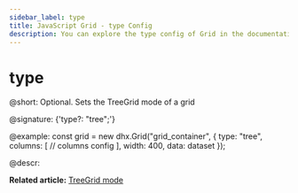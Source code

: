 ```yaml
---
sidebar_label: type
title: JavaScript Grid - type Config 
description: You can explore the type config of Grid in the documentation of the DHTMLX JavaScript UI library. Browse developer guides and API reference, try out code examples and live demos, and download a free 30-day evaluation version of DHTMLX Suite.
---
```


# type

@short: Optional. Sets the TreeGrid mode of a grid

@signature: {'type?: "tree";'}

@example:
const grid = new dhx.Grid("grid_container", {
	type: "tree",
    columns: [
        // columns config
    ],
    width: 400, 
    data: dataset
});

@descr:



**Related article:** [TreeGrid mode](grid/treegrid_mode.md)